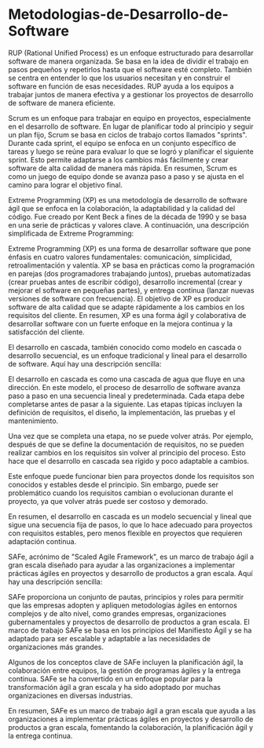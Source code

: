 # Metodologias-de-Desarrollo-de-Software
RUP (Rational Unified Process) es un enfoque estructurado para desarrollar software de manera organizada. Se basa en la idea de dividir el trabajo en pasos pequeños y repetirlos hasta que el software esté completo. También se centra en entender lo que los usuarios necesitan y en construir el software en función de esas necesidades. RUP ayuda a los equipos a trabajar juntos de manera efectiva y a gestionar los proyectos de desarrollo de software de manera eficiente.

Scrum es un enfoque para trabajar en equipo en proyectos, especialmente en el desarrollo de software. En lugar de planificar todo al principio y seguir un plan fijo, Scrum se basa en ciclos de trabajo cortos llamados "sprints". Durante cada sprint, el equipo se enfoca en un conjunto específico de tareas y luego se reúne para evaluar lo que se logró y planificar el siguiente sprint. Esto permite adaptarse a los cambios más fácilmente y crear software de alta calidad de manera más rápida. En resumen, Scrum es como un juego de equipo donde se avanza paso a paso y se ajusta en el camino para lograr el objetivo final.

Extreme Programming (XP) es una metodología de desarrollo de software ágil que se enfoca en la colaboración, la adaptabilidad y la calidad del código. Fue creado por Kent Beck a fines de la década de 1990 y se basa en una serie de prácticas y valores clave. A continuación, una descripción simplificada de Extreme Programming:

Extreme Programming (XP) es una forma de desarrollar software que pone énfasis en cuatro valores fundamentales: comunicación, simplicidad, retroalimentación y valentía. XP se basa en prácticas como la programación en parejas (dos programadores trabajando juntos), pruebas automatizadas (crear pruebas antes de escribir código), desarrollo incremental (crear y mejorar el software en pequeñas partes), y entrega continua (lanzar nuevas versiones de software con frecuencia). El objetivo de XP es producir software de alta calidad que se adapte rápidamente a los cambios en los requisitos del cliente. En resumen, XP es una forma ágil y colaborativa de desarrollar software con un fuerte enfoque en la mejora continua y la satisfacción del cliente.

El desarrollo en cascada, también conocido como modelo en cascada o desarrollo secuencial, es un enfoque tradicional y lineal para el desarrollo de software. Aquí hay una descripción sencilla:

El desarrollo en cascada es como una cascada de agua que fluye en una dirección. En este modelo, el proceso de desarrollo de software avanza paso a paso en una secuencia lineal y predeterminada. Cada etapa debe completarse antes de pasar a la siguiente. Las etapas típicas incluyen la definición de requisitos, el diseño, la implementación, las pruebas y el mantenimiento.

Una vez que se completa una etapa, no se puede volver atrás. Por ejemplo, después de que se define la documentación de requisitos, no se pueden realizar cambios en los requisitos sin volver al principio del proceso. Esto hace que el desarrollo en cascada sea rígido y poco adaptable a cambios.

Este enfoque puede funcionar bien para proyectos donde los requisitos son conocidos y estables desde el principio. Sin embargo, puede ser problemático cuando los requisitos cambian o evolucionan durante el proyecto, ya que volver atrás puede ser costoso y demorado.

En resumen, el desarrollo en cascada es un modelo secuencial y lineal que sigue una secuencia fija de pasos, lo que lo hace adecuado para proyectos con requisitos estables, pero menos flexible en proyectos que requieren adaptación continua.

SAFe, acrónimo de "Scaled Agile Framework", es un marco de trabajo ágil a gran escala diseñado para ayudar a las organizaciones a implementar prácticas ágiles en proyectos y desarrollo de productos a gran escala. Aquí hay una descripción sencilla:

SAFe proporciona un conjunto de pautas, principios y roles para permitir que las empresas adopten y apliquen metodologías ágiles en entornos complejos y de alto nivel, como grandes empresas, organizaciones gubernamentales y proyectos de desarrollo de productos a gran escala. El marco de trabajo SAFe se basa en los principios del Manifiesto Ágil y se ha adaptado para ser escalable y adaptable a las necesidades de organizaciones más grandes.

Algunos de los conceptos clave de SAFe incluyen la planificación ágil, la colaboración entre equipos, la gestión de programas ágiles y la entrega continua. SAFe se ha convertido en un enfoque popular para la transformación ágil a gran escala y ha sido adoptado por muchas organizaciones en diversas industrias.

En resumen, SAFe es un marco de trabajo ágil a gran escala que ayuda a las organizaciones a implementar prácticas ágiles en proyectos y desarrollo de productos a gran escala, fomentando la colaboración, la planificación ágil y la entrega continua.
